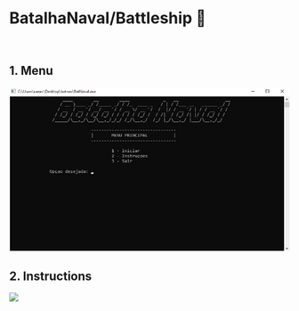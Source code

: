 # BatalhaNaval/Battleship 🚢

<br/>

## 1. Menu

<img src="https://raw.githubusercontent.com/xanecu/BatalhaNaval/main/MenuBN.jpg">

## 2. Instructions

<img src="https://raw.githubusercontent.com/xanecu/xanecu/BatalhaNaval/Instructions.jpg">


